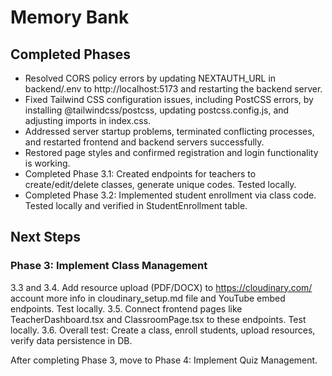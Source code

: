 # Memory Bank

## Completed Phases
- Resolved CORS policy errors by updating NEXTAUTH_URL in backend/.env to http://localhost:5173 and restarting the backend server.
- Fixed Tailwind CSS configuration issues, including PostCSS errors, by installing @tailwindcss/postcss, updating postcss.config.js, and adjusting imports in index.css.
- Addressed server startup problems, terminated conflicting processes, and restarted frontend and backend servers successfully.
- Restored page styles and confirmed registration and login functionality is working.
- Completed Phase 3.1: Created endpoints for teachers to create/edit/delete classes, generate unique codes. Tested locally.
- Completed Phase 3.2: Implemented student enrollment via class code. Tested locally and verified in StudentEnrollment table.

## Next Steps
### Phase 3: Implement Class Management
3.3 and 3.4. Add resource upload (PDF/DOCX) to https://cloudinary.com/ account more info in cloudinary_setup.md file and YouTube embed endpoints. Test locally.
3.5. Connect frontend pages like TeacherDashboard.tsx and ClassroomPage.tsx to these endpoints. Test locally.
3.6. Overall test: Create a class, enroll students, upload resources, verify data persistence in DB.

After completing Phase 3, move to Phase 4: Implement Quiz Management.